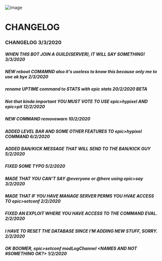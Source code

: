 ![image](https://cdn.discordapp.com/attachments/671678458941800451/676450982002950184/1177_Pensive_Weird.gif)
# CHANGELOG
### CHANGELOG 3/3/2020
##### WHEN THIS BOT JOIN A GUILD(SERVER), IT WILL SAY SOMETHING! 3/3/2020
##### NEW reboot COMAMND also it's useless to know this because only me to use ok bye 2/3/2020
##### rename UPTIME command to STATS with epic stats 20/2/2020 BETA
##### **Not that kinda important** YOU MUST VOTE TO USE epic>hypixel AND epic>pit 12/2/2020
##### NEW COMMAND removewarn 10/2/2020
##### ADDED LEVEL BAR AND SOME OTHER FEATURES TO epic>hypixel COMMAND 6/2/2020
##### ADDED BAN/KICK MESSAGE THAT WILL SEND TO THE BAN/KICK GUY 5/2/2020
##### FIXED SOME TYPO 5/2/2020
##### MADE THAT YOU CAN'T SAY @everyone or @here using epic>say 3/2/2020
##### MADE THAT IF YOU HAVE MANAGE SERVER PERMS YOU HVAE ACCESS TO epic>setconf 2/2/2020 
##### FIXED AN EXPLOIT WHERE YOU HAVE ACCESS TO THE COMMAND EVAL. 2/2/2020
##### I HAVE TO RESET THE DATABASE SINCE I'M ADDING NEW STUFF, SORRY. 2/2/2020
##### OK BOOMER, epic>setconf modLogChannel <NAMES AND NOT #SOMETHING OK?> 1/2/2020

